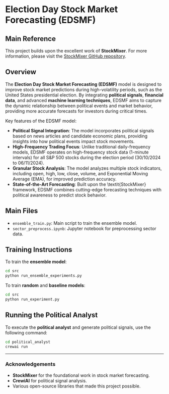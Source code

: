# Election Day Stock Market Forecasting (EDSMF)

## Main Reference

This project builds upon the excellent work of **StockMixer**. For more information, please visit the [StockMixer GitHub repository](https://github.com/SJTU-DMTai/StockMixer).

## Overview

The **Election Day Stock Market Forecasting (EDSMF)** model is designed to improve stock market predictions during high-volatility periods, such as the United States presidential election. By integrating **political signals**, **financial data**, and advanced **machine learning techniques**, EDSMF aims to capture the dynamic relationship between political events and market behavior, providing more accurate forecasts for investors during critical times.

Key features of the EDSMF model:
- **Political Signal Integration**: The model incorporates political signals based on news articles and candidate economic plans, providing insights into how political events impact stock movements.
- **High-Frequency Trading Focus**: Unlike traditional daily-frequency models, EDSMF operates on high-frequency stock data (1-minute intervals) for all S&P 500 stocks during the election period (30/10/2024 to 06/11/2024).
- **Granular Stock Analysis**: The model analyzes multiple stock indicators, including open, high, low, close, volume, and Exponential Moving Average (EMA), for improved prediction accuracy.
- **State-of-the-Art Forecasting**: Built upon the \textit{StockMixer} framework, EDSMF combines cutting-edge forecasting techniques with political awareness to predict stock behavior.

## Main Files

- `ensemble_train.py`: Main script to train the ensemble model.
- `sector_preprocess.ipynb`: Jupyter notebook for preprocessing sector data.

## Training Instructions

To train the **ensemble model**:

```bash
cd src
python run_ensemble_experiments.py
```

To train **random** and **baseline models**:

```bash
cd src
python run_experiment.py
```

## Running the Political Analyst

To execute the **political analyst** and generate political signals, use the following command:

```bash
cd political_analyst
crewai run
```

---

### Acknowledgements

- **StockMixer** for the foundational work in stock market forecasting.
- **CrewiAI** for political signal analysis.
- Various open-source libraries that made this project possible.
